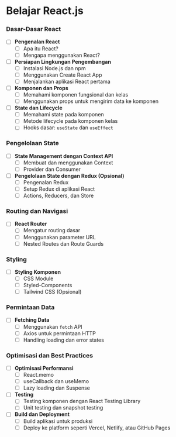 # Belajar React.js

### Dasar-Dasar React

- [ ] **Pengenalan React**
  - [ ] Apa itu React?
  - [ ] Mengapa menggunakan React?

- [ ] **Persiapan Lingkungan Pengembangan**
  - [ ] Instalasi Node.js dan npm
  - [ ] Menggunakan Create React App
  - [ ] Menjalankan aplikasi React pertama

- [ ] **Komponen dan Props**
  - [ ] Memahami komponen fungsional dan kelas
  - [ ] Menggunakan props untuk mengirim data ke komponen

- [ ] **State dan Lifecycle**
  - [ ] Memahami state pada komponen
  - [ ] Metode lifecycle pada komponen kelas
  - [ ] Hooks dasar: `useState` dan `useEffect`

### Pengelolaan State

- [ ] **State Management dengan Context API**
  - [ ] Membuat dan menggunakan Context
  - [ ] Provider dan Consumer

- [ ] **Pengelolaan State dengan Redux (Opsional)**
  - [ ] Pengenalan Redux
  - [ ] Setup Redux di aplikasi React
  - [ ] Actions, Reducers, dan Store

### Routing dan Navigasi

- [ ] **React Router**
  - [ ] Mengatur routing dasar
  - [ ] Menggunakan parameter URL
  - [ ] Nested Routes dan Route Guards

### Styling

- [ ] **Styling Komponen**
  - [ ] CSS Module
  - [ ] Styled-Components
  - [ ] Tailwind CSS (Opsional)

### Permintaan Data

- [ ] **Fetching Data**
  - [ ] Menggunakan `fetch` API
  - [ ] Axios untuk permintaan HTTP
  - [ ] Handling loading dan error states

### Optimisasi dan Best Practices

- [ ] **Optimisasi Performansi**
  - [ ] React.memo
  - [ ] useCallback dan useMemo
  - [ ] Lazy loading dan Suspense

- [ ] **Testing**
  - [ ] Testing komponen dengan React Testing Library
  - [ ] Unit testing dan snapshot testing

- [ ] **Build dan Deployment**
  - [ ] Build aplikasi untuk produksi
  - [ ] Deploy ke platform seperti Vercel, Netlify, atau GitHub Pages
